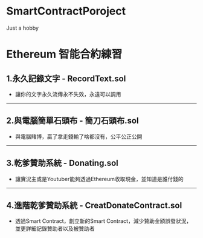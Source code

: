 # SmartContractPoroject
Just a hobby

# Ethereum 智能合約練習

 ## 1.永久記錄文字 - RecordText.sol
- 讓你的文字永久流傳永不失效，永遠可以調用

<hr>

 ## 2.與電腦簡單石頭布 - 簡刀石頭布.sol
- 與電腦賭博，贏了拿走錢輸了啥都沒有，公平公正公開

<hr>

 ## 3.乾爹贊助系統 - Donating.sol

- 讓實況主或是Youtuber能夠透過Ethereum收取現金，並知道是誰付錢的

<hr>

 ## 4.進階乾爹贊助系統 - CreatDonateContract.sol

- 透過Smart Contract，創立新的Smart Contract，減少贊助金額誤發狀況，並更詳細記錄贊助者以及被贊助者
